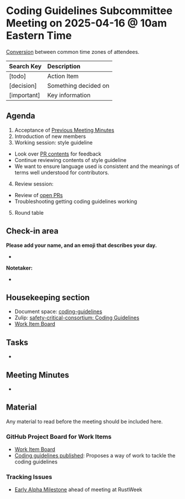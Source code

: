 # Coding Guidelines Subcommittee Meeting on 2025-04-16 @ 10am Eastern Time

[Conversion](https://www.worldtimebuddy.com/?qm=1&lid=5,100,2643743,12,1850147&h=5&date=2025-4-16&sln=10-11&hf=1) between common time zones of attendees.

| Search Key | Description |
| :---- | :---- |
| \[todo\] | Action Item |
| \[decision\] | Something decided on |
| \[important\] | Key information |

## Agenda

1. Acceptance of [Previous Meeting Minutes](https://github.com/rustfoundation/safety-critical-rust-consortium/blob/main/subcommittee/coding-guidelines/meetings/2025-04-09/minutes.md)
2. Introduction of new members
3. Working session: style guideline
  * Look over [PR contents](https://github.com/rustfoundation/safety-critical-rust-coding-guidelines/pull/27) for feedback
  * Continue reviewing contents of style guideline
  * We want to ensure language used is consistent and the meanings of terms well understood for contributors.
4. Review session:
  * Review of [open PRs](https://github.com/rustfoundation/safety-critical-rust-coding-guidelines/pulls)
  * Troubleshooting getting coding guidelines working
5. Round table

## Check-in area

**Please add your name, and an emoji that describes your day.**

* 

**Notetaker:**

* 

## Housekeeping section

* Document space: [coding-guidelines](https://github.com/rustfoundation/safety-critical-rust-consortium/tree/main/subcommittee/coding-guidelines)  
* Zulip: [safety-critical-consortium: Coding Guidelines](https://rust-lang.zulipchat.com/#narrow/channel/445688-safety-critical-consortium/topic/Coding.20Guidelines)
* [Work Item Board](https://github.com/orgs/rustfoundation/projects/1)

## Tasks

* 

## Meeting Minutes

* 

## Material

Any material to read before the meeting should be included here.

### GitHub Project Board for Work Items

* [Work Item Board](https://github.com/orgs/rustfoundation/projects/1)
* [Coding guidelines published](https://github.com/rustfoundation/safety-critical-rust-consortium/issues/188#issue-2869798433): Proposes a way of work to tackle the coding guidelines

### Tracking Issues

* [Early Alpha Milestone](https://github.com/rustfoundation/safety-critical-rust-coding-guidelines/milestone/1) ahead of meeting at RustWeek

